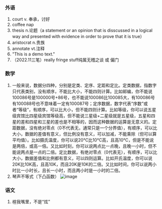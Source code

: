 ### 外语

1. court v. 奉承，讨好
2. coffee nap
3. thesis n.论题（a statement or an opinion that is disscussed in a logical way and presented with evidence in order to prove that it is true）
4. aristocrat n.贵族
5. annotate vt.注释
6. "This is a demo text."
7. （2022.11三笔）really fringe stuff纯属无稽之谈 或 偏门

### 数学

1. 一般来说，数据分四种，分别是定类、定序、定距和定比。定类数据，指数字只代表类别，没有顺序，不能比大小，不能四则计算。比如邮编，你不能说100086号是100000号+86号，也不能说100086比100085大，有100086号有100088号也不意味着一定有100087号；定序数据，数字代表“序数”或者“等级”，有顺序，可以比大小，但不能四则计算。比如等级，你可以说五星级宾馆比四星级宾馆等级高，但不能说三星级+二星级就是五星级，五星和四星的差和四星和三星的差也是不相等的，因而这种数据的运算是无意义的。定距数据，没有绝对零点（0不代表无，通常只是一个分界值），有顺序，可以比大小，数据的差值有意义，但比例没有意义，可以加减，不能乘除（但可以算平均值）。比如摄氏温度，你可以说20℃比10℃高，且高10℃，但是不能说是两倍，或高一倍。又比如时刻，你可以说两点比一点晚，且晚一小时，但不能说两点是一点的二倍。定比数据，有绝对零点（0代表无），有顺序，可以比大小，数据差值和比例都有意义，可以四则运算。比如开氏温度，你可以说20K比10K高，且高10K，而且20K是10K的二倍。又比如时间，你可以说两小时比一小时长，且长一小时，而且两小时是一小时的二倍。
2. 琴声不等式（下凸函数）
![image](https://user-images.githubusercontent.com/48854115/200290431-0bbe04cf-50ae-4c07-87b0-0a589592251c.png)




### 语文
1. 楦我嘴里，不是“炫”
